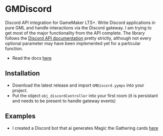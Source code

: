 # GMDiscord
 Discord API integration for GameMaker LTS+. Write Discord applications in pure GML and handle interactions via the Discord gateway. I am trying to get most of the major functionality from the API complete. 
 The library follows the [Discord API documentation](https://discord.com/developers/docs/intro) pretty strictly, although not every optional parameter may have been implemented yet for a particular function.
 - Read the docs [here](https://github.com/chesrowe/GMDiscord/wiki/discordBot())
 
## Installation 
- Download the latest release and import `GMDiscord.yymps` into your project.
- Put the object `obj_discordController` into your first room (it is persistant and needs to be present to handle gateway events)

## Examples
- I created a Discord bot that ai generates Magic the Gathering cards [here](https://github.com/chesrowe/MTG-AI) 
